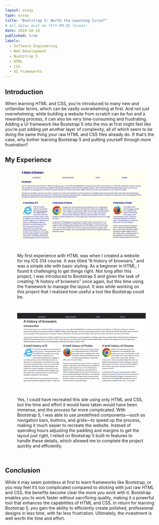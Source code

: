 ```yaml
---
layout: essay
type: essay
title: "Bootstrap 5: Worth the Learning Curve?"
# All dates must be YYYY-MM-DD format!
date: 2024-10-10
published: true
labels:
  - Software Engineering
  - Web Development
  - Bootstrap 5
  - HTML
  - CSS
  - UI Frameworks
---
```


## Introduction
When learning HTML and CSS, you’re introduced to many new and unfamiliar terms, which can be vastly overwhelming at first. And not just overwhelming; while building a website from scratch can be fun and a rewarding process, it can also be very time-consuming and frustrating. Adding a UI framework like Bootstrap 5 into the mix at first might feel like you’re just adding yet another layer of complexity, all of which seem to be doing the same thing your raw HTML and CSS files already do. If that’s the case, why bother learning Bootstrap 5 and putting yourself through more frustration?

## My Experience
<figure>
    <img width="800px" src="../img/essays/browser.png">
    <p>&nbsp;</p>
    <figcaption>My first experience with HTML was when I created a website for my ICS 314 course. It was titled “A history of browsers,” and was a simple site with basic styling. As a beginner in HTML, I found it challenging to get things right. Not long after this project, I was introduced to Bootstrap 5 and given the task of creating “A history of browsers” once again, but this time using the framework to manage the layout. It was while working on this project that I realized how useful a tool like Bootstrap could be.
    </figcaption>
</figure>
<p>&nbsp;</p>

<figure>
    <img width="800px" src="../img/essays/browser-bootstrap.png">
    <p>&nbsp;</p>
    <figcaption>Yes, I could have recreated this site using only HTML and CSS, but the time and effort it would have taken would have been immense, and the process far more complicated. With Bootstrap 5, I was able to use predefined components—such as navigation bars, buttons, and grids—to speed up the process, making it much easier to recreate the website. Instead of spending hours adjusting the padding and margins to get the layout just right, I relied on Bootstrap 5 built-in features to handle these details, which allowed me to complete the project quickly and efficiently.
    </figcaption>
</figure>
<p>&nbsp;</p>

## Conclusion
While it may seem pointless at first to learn frameworks like Bootstrap, or you may feel it’s too complicated compared to sticking with just raw HTML and CSS, the benefits become clear the more you work with it. Bootstrap enables you to work faster without sacrificing quality, making it a powerful tool that enhances the capabilities of HTML and CSS. In return for learning Bootstrap 5, you gain the ability to efficiently create polished, professional designs in less time, with far less frustration. Ultimately, the investment is well worth the time and effort.
